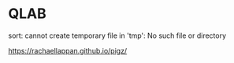 # QLAB


sort: cannot create temporary file in 'tmp': No such file or directory

https://rachaellappan.github.io/pigz/

